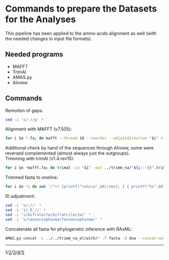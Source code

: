 # Commands to prepare the Datasets for the Analyses
This pipeline has been applied to the amino acids alignment as well (with the needed changes in input file formats).
## Needed programs
- MAFFT
- TrimAl
- AMAS.py
- Aliview
## Commands
Remotion of gaps:
```sh
sed -i 's/-//g' *
```
Alignment with MAFFT (v7.505):
```sh
for i in *.fa; do mafft --thread 10 --reorder --adjustdirection "$i" > ../mafft_na/"${i::-3}"mafft.fa; done 
```
Additional check by hand of the sequences through Aliview, some were reversed complemented (almost always just the outgroups).  
Trimming with trimAl (v1.4.rev15):
```sh
for i in *mafft.fa; do trimal -in "$i" -out ../trimm_na/"${i::-8}".trim.faa -gappyout -resoverlap 0.80 -seqoverlap 80; done
```
Trimmed fasta to oneline:
```sh
for i in *; do awk '/^>/ {printf("\n%s\n",$0);next; } { printf("%s",$0);}  END {printf("\n");}' < "$i" > ../../trimm_na_ol/with/"$i".ol; done
```
ID adjustment:
```sh
sed -i 's/;//' *
sed -i 's/_R_//' *
sed -i 's/bifralecta/bifratrilecta/' *
sed -i 's/tanzaniophasma/Tanzaniophasma/' *
```
Concatenate all fasta for phylogenetic inference with RAxML:
```sh
AMAS.py concat -i ../../trimm_na_ol/with/* -f fasta -d dna --concat-out ./concat_with.fa --part-format raxml
```

---
1/[2](Data_preparation.md)/[3](Phylogenetic_inference.md)/[4](MCMCtree.md)/[5](Plots.R)
